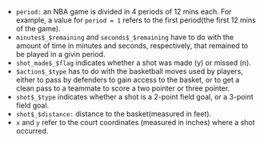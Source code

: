 * `period:` an NBA game is divided in 4 periods of 12 mins each. For example, a value   for `period = 1` refers to the first period(the first 12 mins of the game).  
* `minutes$_$remaining` and `seconds$_$remaining` have to do with the amount of time in   minutes and seconds, respectively, that remained to be played in a givin period.  
* `shot_made$_$flag` indicates whether a shot was made (y) or missed (n).  
* `$action$_$type` has to do with the basketball moves used by players, either to pass by   defenders to gain access to the basket, or to get a clean pass to a teammate to score a   two pointer or three pointer.  
* `shot$_$type` indicates whether a shot is a 2-point field goal, or a 3-point field goal.  
* `shot$_$distance:` distance to the basket(measured in feet).  
* `x` and `y` refer to the court coordinates (measured in inches) where a shot occurred.
